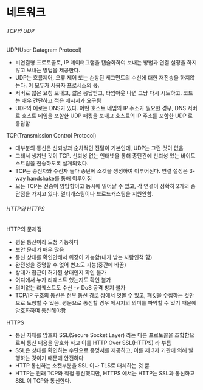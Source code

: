 # 네트워크

###### TCP와 UDP

UDP(User Datagram Protocol)

- 비연결형 프로토콜로, IP 데이터그램을 캡슐화하여 보내는 방법과 연결 설정을 하지 않고 보내는 방법을 제공한다.
- UDP는 흐름제어, 오류 제어 또는 손상된 세그먼트의 수신에 대한 재전송을 하지않는다. 이 모두가 사용자 프로세스의 몫.
- 서버로 짧은 요청 보내고, 짧은 응답받고, 타임아웃 나면 그냥 다시 시도하고. 코드는 매우 간단하고 적은 메시지가 요구됨
- UDP의 예로는 DNS가 있다. 어떤 호스트 네임의 IP 주소가 필요한 경우, DNS 서버로 호스트 네임을 포함한 UDP 패킷을 보내고 호스트의 IP 주소를 포함한 UDP 로 응답함

TCP(Transmission Control Protocol)

- 대부분의 통신은 신뢰성과 순차적인 전달이 기본인데, UDP는 그런 것이 없음
- 그래서 생겨난 것이 TCP. 신뢰성 없는 인터넷을 통해 종단간에 신뢰성 있는 바이트 스트림을 전송하도록 설계되었다.
- TCP는 송신자와 수신자 둘다 종단에 소켓을 생성하여 이루어진다. 연결 설정은 3-way handshake를 통해 이루어짐
- 모든 TCP는 전송이 양방향이고 동시에 일어날 수 있고, 각 연결이 정확히 2개의 종단점을 가지고 있다. 멀티캐스팅이나 브로드캐스팅을 지원안함.

###### HTTP와 HTTPS

HTTP의 문제점

- 평문 통신이라 도청 가능하다
- 보안 문제가 매우 많음
- 통신 상대를 확인안해서 위장이 가능함(내가 받는 사람인척 함)
- 완전성을 증명할 수 없어 변조도 가능(중간에 바꿈)
- 상대가 접근이 허가된 상대인지 확인 불가
- 어디에서 누가 리퀘스트 했는지도 확인 불가
- 의미없는 리퀘스트도 수신 -> DoS 공격 방지 불가
- TCP/IP 구조의 통신은 전부 통신 경로 상에서 엿볼 수 있고, 패킷을 수집하는 것만으로  도청할 수 있음. 평문으로 통신할 경우 메시지의 의미를 파악할 수 있기 때문에 암호화하여 통신해야함

HTTPS

- 통신 자체를 암호화 SSL(Secure Socket Layer) 라는 다른 프로토콜을 조합함으로써 통신 내용을 암호화 하고 이를 HTTP Over SSL(HTTPS) 라 부름
- SSL은 상대를 확인하는 수단으로 증명서를 제공하고, 이를 제 3자 기관에 의해 발행하는 것이기 때문에 안전하다
- HTTP 통신하는 소켓부분을 SSL 이나 TLS로 대체하는 것 뿐
- HTTP는 원래 TCP와 직접 통신했지만, HTTPS 에서는 HTTP는 SSL과 통신하고 SSL 이 TCP와 통신한다. 